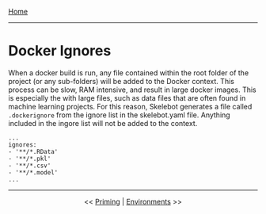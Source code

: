 [Home](index.md)

---

# Docker Ignores

When a docker build is run, any file contained within the root folder of the project (or any sub-folders) will be added to the Docker context. This process can be slow, RAM intensive, and result in large docker images. This is especially the with large files, such as data files that are often found in machine learning projects. For this reason, Skelebot generates a file called `.dockerignore` from the ignore list in the skelebot.yaml file. Anything included in the ingore list will not be added to the context.

```
...
ignores:
- '**/*.RData'
- '**/*.pkl'
- '**/*.csv'
- '**/*.model'
...
```

---

<center><< <a href="priming.html">Priming</a>  |  <a href="environments.html">Environments</a> >></center>
